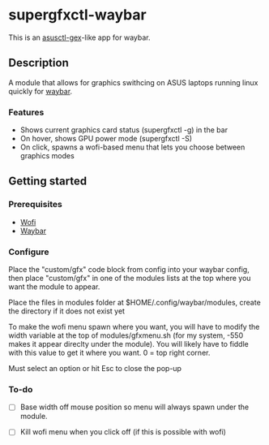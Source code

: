 # supergfxctl-waybar

This is an [asusctl-gex](https://gitlab.com/asus-linux/asusctl-gex)-like app for waybar.

## Description

A module that allows for graphics swithcing on ASUS laptops running linux quickly for [waybar](https://github.com/Alexays/Waybar).
### Features

- Shows current graphics card status (supergfxctl -g) in the bar
- On hover, shows GPU power mode (supergfxctl -S)
- On click, spawns a wofi-based menu that lets you choose between graphics modes

## Getting started

### Prerequisites

- [Wofi](https://hg.sr.ht/~scoopta/wofi)
- [Waybar](https://github.com/Alexays/Waybar)

### Configure

Place the "custom/gfx" code block from config into your waybar config, then place "custom/gfx" in one of the modules lists at the top
where you want the module to appear.

Place the files in modules folder at $HOME/.config/waybar/modules, create the directory if it does not exist yet

To make the wofi menu spawn where you want, you will have to modify the width variable at the top of modules/gfxmenu.sh (for my system, -550 makes it appear direclty under the module). You will likely have to fiddle with this value to get it where you want. 0 = top right corner.

Must select an option or hit Esc to close the pop-up

### To-do

- [ ] Base width off mouse position so menu will always spawn under the module.
- [ ] Kill wofi menu when you click off (if this is possible with wofi)

